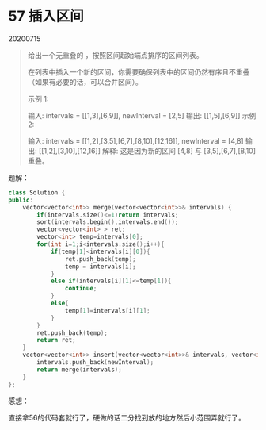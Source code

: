 # 57 插入区间

20200715

> 给出一个无重叠的 ，按照区间起始端点排序的区间列表。
>
> 在列表中插入一个新的区间，你需要确保列表中的区间仍然有序且不重叠（如果有必要的话，可以合并区间）。
>
> 示例 1:
>
> 输入: intervals = [[1,3],[6,9]], newInterval = [2,5]
> 输出: [[1,5],[6,9]]
> 示例 2:
>
> 输入: intervals = [[1,2],[3,5],[6,7],[8,10],[12,16]], newInterval = [4,8]
> 输出: [[1,2],[3,10],[12,16]]
> 解释: 这是因为新的区间 [4,8] 与 [3,5],[6,7],[8,10] 重叠。

题解：

```c++
class Solution {
public:
    vector<vector<int>> merge(vector<vector<int>>& intervals) {
        if(intervals.size()<=1)return intervals;
        sort(intervals.begin(),intervals.end());
        vector<vector<int> > ret;
        vector<int> temp=intervals[0];
        for(int i=1;i<intervals.size();i++){
            if(temp[1]<intervals[i][0]){
                ret.push_back(temp);
                temp = intervals[i];
            }
            else if(intervals[i][1]<=temp[1]){
                continue;
            }
            else{
                temp[1]=intervals[i][1];
            }
        }
        ret.push_back(temp);
        return ret;
    }
    vector<vector<int>> insert(vector<vector<int>>& intervals, vector<int>& newInterval) {
        intervals.push_back(newInterval);
        return merge(intervals);
    }
};
```

感想：

直接拿56的代码套就行了，硬做的话二分找到放的地方然后小范围弄就行了。

